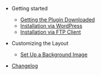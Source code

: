 - Getting started
  - [Getting the Plugin Downloaded](getting-the-plugin-downloaded-from-envato.md)
  - [Installation via WordPress](installation-via-wordpress.md)
  - [Installation via FTP Client](installation-via-ftp-client.md)
- Customizing the Layout
  - [Set Up a Background Image](set-up-background-image)

- [Changelog](changelog.md)
